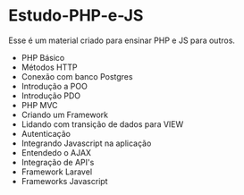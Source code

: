 # Estudo-PHP-e-JS
Esse é um material criado para ensinar PHP e JS para outros.

- PHP Básico
- Métodos HTTP
- Conexão com banco Postgres
- Introdução a POO
- Introdução PDO
- PHP MVC
- Criando um Framework
- Lidando com transição de dados para VIEW
- Autenticação
- Integrando Javascript na aplicação
- Entendedo o AJAX
- Integração de API's
- Framework Laravel
- Frameworks Javascript
